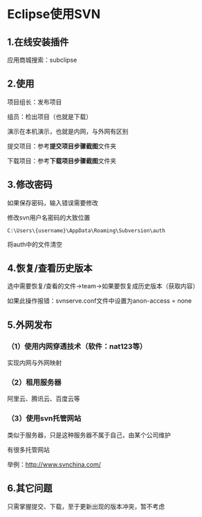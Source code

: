 # Eclipse使用SVN

## 1.在线安装插件

应用商城搜索：subclipse

## 2.使用

项目组长：发布项目

组员：检出项目（也就是下载）

演示在本机演示，也就是内网，与外网有区别

提交项目：参考**提交项目步骤截图**文件夹

下载项目：参考**下载项目步骤截图**文件夹

## 3.修改密码

如果保存密码，输入错误需要修改

修改svn用户名密码的大致位置

```
C:\Users\{username}\AppData\Roaming\Subversion\auth
```

将auth中的文件清空

## 4.恢复/查看历史版本

选中需要恢复/查看的文件→team→如果要恢复成历史版本（获取内容）

如果此操作报错：svnserve.conf文件中设置为anon-access = none

## 5.外网发布

### （1）使用内网穿透技术（软件：nat123等）

实现内网与外网映射

### （2）租用服务器

阿里云、腾讯云、百度云等

### （3）使用svn托管网站

类似于服务器，只是这种服务器不属于自己，由某个公司维护

有很多托管网站

举例：http://www.svnchina.com/

## 6.其它问题

只需掌握提交、下载，至于更新出现的版本冲突，暂不考虑